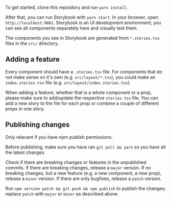 To get started, clone this repository and run `yarn install`.

After that, you can run Storybook with `yarn start`. In your browser, open `http://localhost:9001`. Storybook is an UI development environment; you can see all components separately here and visually test them.

The components you see in Storybook are generated from `*.stories.tsx` files in the `src/` directory.

## Adding a feature

Every component should have a `.stories.tsx` file. For components that do not make sense on it's own (e.g. `src/layout/*.tsx`), you could make an `index.stories.tsx` file (e.g. `src/layout/index.stories.tsx`).

When adding a feature, whether that is a whole component or a prop, please make sure to add/update the respective `stories.tsx` file.
You can add a new story to the file for each prop or combine a couple of different props in one story.

## Publishing changes

Only relevant if you have npm publish permissions.

Before publishing, make sure you have ran `git pull && yarn` so you have all the latest changes.

Check if there are breaking changes or features in the unpublished commits. If there are breaking changes, release a `major` version. If no breaking changes, but a new feature (e.g. a new component, a new prop), release a `minor` version. If there are only bugfixes, release a `patch` version.

Run `npm version patch && git push && npm publish` to publish the changes; replace `patch` with `major` or `minor` as described above.
